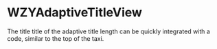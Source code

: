 # WZYAdaptiveTitleView
The title title of the adaptive title length can be quickly integrated with a code, similar to the top of the taxi.
